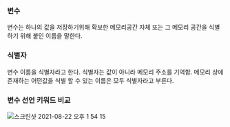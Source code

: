 ### 변수

변수는 하나의 값을 저장하기위해 확보한 메모리공간 자체 또는 그 메모리 공간을 식별하기 위해 붙인 이름을 말한다.

### 식별자

변수 이름을 식별자라고 한다.  식별자는 값이 아니라 메모리 주소를 기억함. 메모리 상에 존재하는 어떤값을 식별 할 수 있는 이름은 모두 식별자라고 부른다.

### 변수 선언 키워드 비교
![스크린샷 2021-08-22 오후 1 54 15](https://user-images.githubusercontent.com/72447026/130342941-71dd132f-8b48-44d6-a16c-dcb0f8e12515.png)
